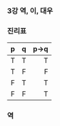 ### 3강 역, 이, 대우


### 진리표
| p | q | p→q |
|:---:|:---:|----:|
| T | T | T |
| T | F | F |
| F | T | T |
| F | F | T |



### 역


